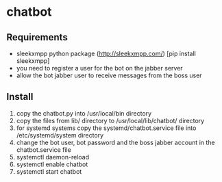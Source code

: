 # chatbot

## Requirements

- sleekxmpp python package (http://sleekxmpp.com/) [pip install sleekxmpp]
- you need to register a user for the bot on the jabber server
- allow the bot jabber user to receive messages from the boss user

## Install

1. copy the chatbot.py into /usr/local/bin directory
1. copy the files from lib/ directory to /usr/local/lib/chatbot/ directory
1. for systemd systems copy the systemd/chatbot.service file into /etc/systemd/system directory
1. change the bot user, bot password and the boss jabber account in the chatbot.service file
1. systemctl daemon-reload
1. systemctl enable chatbot
1. systemctl start chatbot
